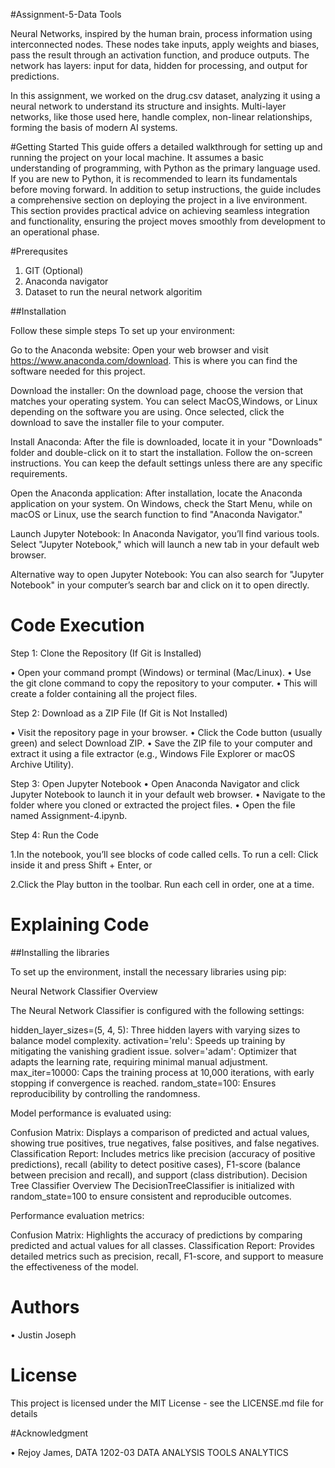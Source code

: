 #Assignment-5-Data Tools

Neural Networks, inspired by the human brain, process information using interconnected nodes. These nodes take inputs, apply weights and biases, pass the result through an activation function, and produce outputs. The network has layers: input for data, hidden for processing, and output for predictions.

In this assignment, we worked on the drug.csv dataset, analyzing it using a neural network to understand its structure and insights. Multi-layer networks, like those used here, handle complex, non-linear relationships, forming the basis of modern AI systems.

#Getting Started
This guide offers a detailed walkthrough for setting up and running the project on your local machine. It assumes a basic understanding of programming, with Python as the primary language used. If you are new to Python, it is recommended to learn its fundamentals before moving forward. In addition to setup instructions, the guide includes a comprehensive section on deploying the project in a live environment. This section provides practical advice on achieving seamless integration and functionality, ensuring the project moves smoothly from development to an operational phase.

#Prerequsites
1. GIT (Optional)
2. Anaconda navigator
3. Dataset to run the neural network algoritim

##Installation

Follow these simple steps To set up your environment:

Go to the Anaconda website:
Open your web browser and visit https://www.anaconda.com/download. This is where you can find the software needed for this project.

Download the installer:
On the download page, choose the version that matches your operating system. You can select MacOS,Windows, or Linux depending on the software you are using. Once selected, click the download  to save the installer file to your computer.

Install Anaconda:
After the file is downloaded, locate it in your "Downloads" folder and double-click on it to start the installation. Follow the on-screen instructions. You can keep the default settings unless there are any specific requirements.

Open the Anaconda application:
After installation, locate the Anaconda application on your system. On Windows, check the Start Menu, while on macOS or Linux, use the search function to find "Anaconda Navigator."

Launch Jupyter Notebook:
In Anaconda Navigator, you’ll find various tools. Select "Jupyter Notebook," which will launch a new tab in your default web browser.

Alternative way to open Jupyter Notebook:
You can also search for "Jupyter Notebook" in your computer’s search bar and click on it to open directly.


# Code Execution
Step 1: Clone the Repository (If Git is Installed)

•	Open your command prompt (Windows) or terminal (Mac/Linux).
•	Use the git clone command to copy the repository to your computer.
•	This will create a folder containing all the project files.

Step 2: Download as a ZIP File (If Git is Not Installed)

•	Visit the repository page in your browser.
•	Click the Code button (usually green) and select Download ZIP.
•	Save the ZIP file to your computer and extract it using a file extractor (e.g., Windows File Explorer or macOS Archive Utility).


Step 3: Open Jupyter Notebook
•	Open Anaconda Navigator and click Jupyter Notebook to launch it in your default web browser.
•	Navigate to the folder where you cloned or extracted the project files.
•	Open the file named Assignment-4.ipynb.


Step 4: Run the Code

1.In the notebook, you’ll see blocks of code called cells.
To run a cell:
Click inside it and press Shift + Enter, or

2.Click the Play button in the toolbar.
Run each cell in order, one at a time.

# Explaining Code

##Installing the libraries

To set up the environment, install the necessary libraries using pip:

Neural Network Classifier Overview

The Neural Network Classifier is configured with the following settings:

hidden_layer_sizes=(5, 4, 5): Three hidden layers with varying sizes to balance model complexity.
activation='relu': Speeds up training by mitigating the vanishing gradient issue.
solver='adam': Optimizer that adapts the learning rate, requiring minimal manual adjustment.
max_iter=10000: Caps the training process at 10,000 iterations, with early stopping if convergence is reached.
random_state=100: Ensures reproducibility by controlling the randomness.

Model performance is evaluated using:

Confusion Matrix: Displays a comparison of predicted and actual values, showing true positives, true negatives, false positives, and false negatives.
Classification Report: Includes metrics like precision (accuracy of positive predictions), recall (ability to detect positive cases), F1-score (balance between precision and recall), and support (class distribution).
Decision Tree Classifier Overview
The DecisionTreeClassifier is initialized with random_state=100 to ensure consistent and reproducible outcomes.

Performance evaluation metrics:

Confusion Matrix: Highlights the accuracy of predictions by comparing predicted and actual values for all classes.
Classification Report: Provides detailed metrics such as precision, recall, F1-score, and support to measure the effectiveness of the model.

# Authors

•	Justin Joseph

# License
This project is licensed under the MIT License - see the LICENSE.md file for details

#Acknowledgment

•	Rejoy James, DATA 1202-03 DATA ANALYSIS TOOLS ANALYTICS














